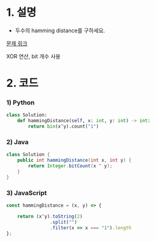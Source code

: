 # 1. 설명
- 두수의 hamming distance를 구하세요.


[문제 링크](https://leetcode.com/problems/hamming-distance/)

XOR 연산, bit 개수 사용

# 2. 코드
### 1) Python
```python
class Solution:
    def hammingDistance(self, x: int, y: int) -> int:
        return bin(x^y).count("1")
```

### 2) Java
```java
class Solution {
    public int hammingDistance(int x, int y) {
        return Integer.bitCount(x ^ y);
    }
}
```

### 3) JavaScript
```js
const hammingDistance = (x, y) => {

    return (x^y).toString(2)
                .split("")
                .filter(x => x === "1").length
};
```